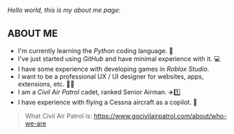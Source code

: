 ###### *Hello world, this is my about me page*:

## ABOUT ME 

- I'm currently learning the *Python* coding language. 🐍
- I've just started using *GitHub* and have minimal experience with it. 💻
- I have some experience with developing games in *Roblox Studio*.
- I want to be a professional UX / UI designer for websites, apps, extensions, etc. 👨‍💻
- I am a *Civil Air Patrol* cadet, ranked Senior Airman. ✈️1️⃣
- I have experience with flying a Cessna aircraft as a copilot. 🛫
> What Civil Air Patrol is: https://www.gocivilairpatrol.com/about/who-we-are
